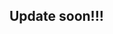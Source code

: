 ##  Update soon!!!

<!-- # Nithinkumar Pedda

**Email:** [0xscater@gmail.com](mailto:0xscater@gmail.com)  
**Phone:** +91 8328026105  
**LinkedIn:** [linkedin.com/in/nithinkumar-pedda-865a1826a](https://www.linkedin.com/in/nithinkumar-pedda-865a1826a)  
**GitHub:** [github.com/BLOCK-PROGRAMR](https://github.com/BLOCK-PROGRAMR)  

---

## 🔍 Summary

Passionate blockchain developer and smart contract auditor with a solid foundation in decentralized finance (DeFi) and Layer 2 solutions. As a 2nd-year Computer Science student at IIIT Nuzvid, I specialize in building secure smart contracts and actively contribute to competitive audits with platforms like **code4rena** and **CodeHawks**.

---

## 🛠️ Skills

- **Languages & Frameworks:** Solidity, JavaScript, Rust , React.js (MERN Stack)  
- **Blockchain Integration:** Ethers.js, Web3.js  
- **Tools:** Foundry, Hardhat, Slither, Aderyn, Fuzz Testing  
- **Concepts:** Blockchain Architecture, Gas Optimization, DeFi Protocols

---

## 🌐 Languages

- **English:** Fluent  
- **Hindi:** Fluent  
- **Telugu:** Native

---

## 💼 Experience



### 🔹 Fullstack Developer – *CodeAlpha* (Remote, India)  
📆 *June 6, 2024 – September 30, 2024*  
- Developed and deployed responsive, dynamic web applications.  
- Collaborated on multiple client projects, focusing on performance and UI/UX.  
- [View Experience Document](https://drive.google.com/file/d/1xNIfjm7jtm_-I0SI9VL5qNnyvCd2cJnS/view?usp=sharing)

### 🔹 Smart Contract Auditor – *Competitive Platforms*  
📆 *Ongoing*  
- Conducted security audits on smart contracts via platforms like **Sherlock** and **CodeHawks**.  
- Applied fuzzing, static analysis, and manual review for vulnerability detection.

---

## 🎓 Education

**B.Tech in Computer Science Engineering**  
*Rajiv Gandhi University of Knowledge Technologies (RGUKT), Nuzvid*  
📅 *Expected Graduation: 2027*

---

## 📜 Certifications

- **Namaste React** – *NamasteDev*, Mar 2023  
  [View Certificate](https://drive.google.com/file/d/1DhQ_L418CXAxMqMWMDJA4xYqZ7iVEWIc/view?usp=sharing)

- **Web3 Bootcamp** – *Udemy*, Jan 2024  
  [View Certificate](https://drive.google.com/file/d/1bQUAFlR-kxQRlcCVzxT3ZLaC8j8ZQPKh/view?usp=sharing)

---

## 📞 Contact

I’m actively looking to contribute to security-driven blockchain projects. Feel free to reach out!

- 📧 [0xscater@gmail.com](mailto:0xscater@gmail.com)  
- 📱 +91 8328026105  
- 🔗 [LinkedIn](https://www.linkedin.com/in/nithinkumar-pedda-865a1826a)  
- 🐙 [GitHub](https://github.com/BLOCK-PROGRAMR) -->
